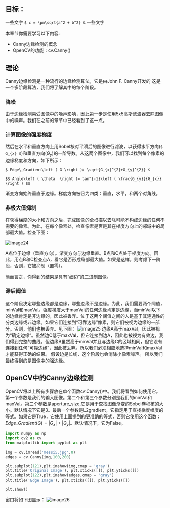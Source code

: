 ## 目标：

一些文字   `$ c = \pm\sqrt{a^2 + b^2} $`  一些文字

本章节你需要学习以下内容:
- Canny边缘检测的概念
- OpenCV的功能：cv.Canny()

## 理论
Canny边缘检测是一种流行的边缘检测算法，它是由John F. Canny开发的
这是一个多阶段算法，我们将了解其中的每个阶段。

### 降噪

由于边缘检测易受图像中的噪声影响，因此第一步是使用5x5高斯滤波器去除图像中的噪声。我们在之前的章节中已经看到了这一点。

### 计算图像的强度梯度

然后在水平和垂直方向上用Sobel核对平滑后的图像进行滤波，以获得水平方向(`$ G_{x} $`)和垂直方向($G_{y}$)的一阶导数。从这两个图像中，我们可以找到每个像素的边缘梯度和方向，如下所示：

`$ Edge\_Gradient\left ( G \right )= \sqrt{G_{x}^{2}+G_{y}^{2}} $`

`$$ Angle\left ( \theta  \right )= tan^{-1}\left ( \frac{G_{y}}{G_{x}} \right ) $$`

渐变方向始终垂直于边缘。梯度方向被归为四类：垂直，水平，和两个对角线。

### 非极大值抑制

在获得梯度的大小和方向之后，完成图像的全扫描以去除可能不构成边缘的任何不需要的像素。为此，在每个像素处，检查像素是否是其在梯度方向上的邻域中的局部最大值。检查下图：

![image24](https://raw.githubusercontent.com/TonyStark1997/OpenCV-Python/master/4.Image%20Processing%20in%20OpenCV/Image/image24.png)

A点位于边缘（垂直方向）。渐变方向与边缘垂直。B点和C点处于梯度方向。因此，用点B和C检查点A，看它是否形成局部最大值。如果是这样，则考虑下一阶段，否则，它被抑制（置零）。

简而言之，你得到的结果是具有“细边”的二进制图像。

### 滞后阈值

这个阶段决定哪些边缘都是边缘，哪些边缘不是边缘。为此，我们需要两个阈值，minVal和maxVal。强度梯度大于maxVal的任何边缘肯定是边缘，而minVal以下的边缘肯定是非边缘的，因此被丢弃。位于这两个阈值之间的人是基于其连通性的分类边缘或非边缘。如果它们连接到“可靠边缘”像素，则它们被视为边缘的一部分。否则，他们也被丢弃。见下图：
![image25](https://docs.opencv.org/4.0.0/nms.jpg)
边缘A高于maxVal，因此被视为“确定边缘”。虽然边C低于maxVal，但它连接到边A，因此也被视为有效边，我们得到完整的曲线。但边缘B虽然高于minVal并且与边缘C的区域相同，但它没有连接到任何“可靠边缘”，因此被丢弃。所以我们必须相应地选择minVal和maxVal才能获得正确的结果。
假设边是长线，这个阶段也会消除小像素噪声。
所以我们最终得到的是图像中的强边缘。

## OpenCV中的Canny边缘检测

OpenCV将以上所有步骤放在单个函数cv.Canny()中。我们将看到如何使用它。第一个参数是我们的输入图像。第二个和第三个参数分别是我们的minVal和maxVal。第三个参数是aperture_size,它是用于查找图像渐变的Sobel卷积核的大小。默认情况下它是3。最后一个参数是L2gradient，它指定用于查找梯度幅度的等式。如果它是True，它使用上面提到的更准确的等式，否则它使用这个函数：$Edge\_Gradient\left ( G \right )= \left | G_{x} \right |+\left | G_{y} \right |$。默认情况下，它为False。

```python
import numpy as np
import cv2 as cv
from matplotlib import pyplot as plt

img = cv.imread('messi5.jpg',0)
edges = cv.Canny(img,100,200)

plt.subplot(121),plt.imshow(img,cmap = 'gray')
plt.title('Original Image'), plt.xticks([]), plt.yticks([])
plt.subplot(122),plt.imshow(edges,cmap = 'gray')
plt.title('Edge Image'), plt.xticks([]), plt.yticks([])

plt.show()
```

窗口将如下图显示：
![image26](https://docs.opencv.org/4.0.0/canny1.jpg)
